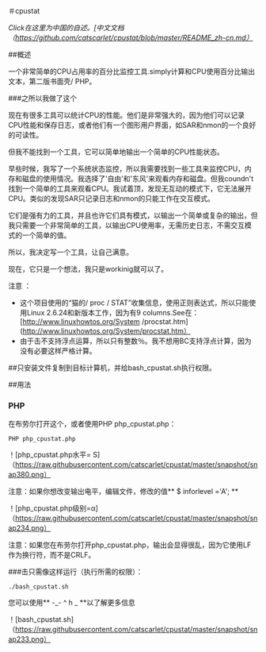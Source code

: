 ＃cpustat

_Cli​​ck在这里为中国的自述。[中文文档（https://github.com/catscarlet/cpustat/blob/master/README_zh-cn.md）_

##概述



一个非常简单的CPU占用率的百分比监控工具.simply计算和CPU使用百分比输出文本，第二版书面壳/ PHP。

###之所以我做了这个

现在有很多工具可以统计CPU的性能。他们是非常强大的，因为他们可以记录CPU性能和保存日志，或者他们有一个图形用户界面，如SAR和nmon的一个良好的可读性。

但我不能找到一个工具，它可以简单地输出一个简单的CPU性能状态。

早些时候，我写了一个系统状态监控，所以我需要找到一些工具来监控CPU，内存和磁盘的使用情况。我选择了'自由'和'东风'来观看内存和磁盘。但我coundn't找到一个简单的工具来观看CPU。我试着顶，发现无互动的模式下，它无法展开CPU。类似的发现SAR只记录日志和nmon的只能工作在交互模式。

它们是强有力的工具，并且也许它们具有模式，以输出一个简单或复杂的输出，但我只需要一个非常简单的工具，以输出CPU使用率，无需历史日志，不需交互模式的一个简单的值。

所以，我决定写一个工具，让自己满意。

现在，它只是一个想法，我只是workinig就可以了。

注意 ：
- 这个项目使用的“猫的/ proc / STAT”收集信息，使用正则表达式，所以只能使用Linux 2.6.24和新版本工作，因为有9 columns.See在：[http://www.linuxhowtos.org/System /procstat.htm](http://www.linuxhowtos.org/System/procstat.htm）
- 由于击不支持浮点运算，所以只有整数％。我不想用BC支持浮点计算，因为没有必要这样严格计算。

##只安装文件复制到目标计算机，并给bash_cpustat.sh执行权限。

##用法

### PHP

在布劳尔打开这个，或者使用PHP php_cpustat.php：

```
PHP php_cpustat.php
```

！[php_cpustat.php水平= S]（https://raw.githubusercontent.com/catscarlet/cpustat/master/snapshot/snap380.png）

注意：如果你想改变输出电平，编辑文件，修改的值** $ inforlevel ='A'; **

！[php_cpustat.php级别=α]（https://raw.githubusercontent.com/catscarlet/cpustat/master/snapshot/snap234.png）

注意：如果您在布劳尔打开php_cpustat.php，输出会显得很乱，因为它使用LF作为换行符，而不是CRLF。

###击只需像这样运行（执行所需的权限）：

```
./bash_cpustat.sh
```

您可以使用** -_- ^ h _ **以了解更多信息

！[bash_cpustat.sh]（https://raw.githubusercontent.com/catscarlet/cpustat/master/snapshot/snap233.png）
